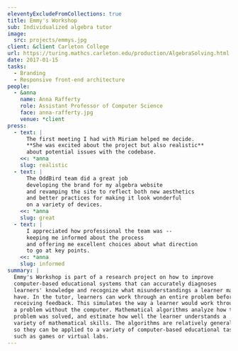 ```yaml
---
eleventyExcludeFromCollections: true
title: Emmy's Workshop
sub: Individualized algebra tutor
image:
  src: projects/emmys.jpg
client: &client Carleton College
url: https://turing.mathcs.carleton.edu/production/AlgebraSolving.html
date: 2017-01-15
tasks:
  - Branding
  - Responsive front-end architecture
people:
  - &anna
    name: Anna Rafferty
    role: Assistant Professor of Computer Science
    face: anna-rafferty.jpg
    venue: *client
press:
  - text: |
      The first meeting I had with Miriam helped me decide.
      **She was excited about the project but also realistic**
      about potential issues with the codebase.
    <<: *anna
    slug: realistic
  - text: |
      The OddBird team did a great job
      developing the brand for my algebra website
      and revamping the site to reflect both new aesthetics
      and better practices for making it look wonderful
      on a variety of devices.
    <<: *anna
    slug: great
  - text: |
      I appreciated how professional the team was --
      keeping me informed about the process
      and offering me excellent choices about what direction
      to go at key points.
    <<: *anna
    slug: informed
summary: |
  Emmy's Workshop is part of a research project on how to improve
  computer-based educational systems that can accurately diagnoses
  learners' knowledge and recognize what misunderstandings a learner may
  have. In the tutor, learners can work through an entire problem before
  receiving feedback. This simulates the way a learner would work through
  a problem without the computer. Mathematical algorithms analyze how the
  problem was solved, and estimate how well the learner understands a
  variety of mathematical skills. The algorithms are relatively general,
  so they can be applied to a variety of computer-based educational tasks,
  such as games or virtual labs.
---
```

